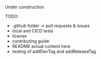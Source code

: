Under construction

TODO:
- .github folder -> pull requests & issues
- local and CICD tests
- license
- contributing guide
- README actual content here
- testing of addDevTag and addReleaseTag